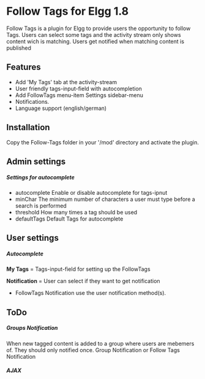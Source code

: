 # Follow Tags for Elgg 1.8


Follow Tags is a plugin for Elgg to provide users the opportunity to follow Tags. 
Users can select some tags and the activity stream only shows content wich is matching.
Users get notified when matching content is published

## Features

* Add 'My Tags'  tab at the activity-stream
* User friendly tags-input-field with autocompletion
* Add FollowTags menu-item  Settings sidebar-menu
* Notifications. 
* Language support (english/german)

## Installation

Copy the Follow-Tags folder in your '/mod' directory and activate the plugin.

## Admin settings

##### Settings for autocomplete

 * autocomplete  Enable or disable autocomplete for tags-ipnut
 * minChar The minimum number of characters a user must type before a search is performed
 * threshold  How many times a tag should be used
 * defaultTags  Default Tags for autocomplete

## User settings

##### Autocomplete

**My Tags** = Tags-input-field for setting up the FollowTags
 
**Notification** = User can select if they want to get notification 

* FollowTags Notification use the user notification method(s).

## ToDo

##### Groups Notification 

When new tagged content is added to a group where users are mebemers of. They should only notified once.
Group Notification or Follow Tags Notification

##### AJAX 










